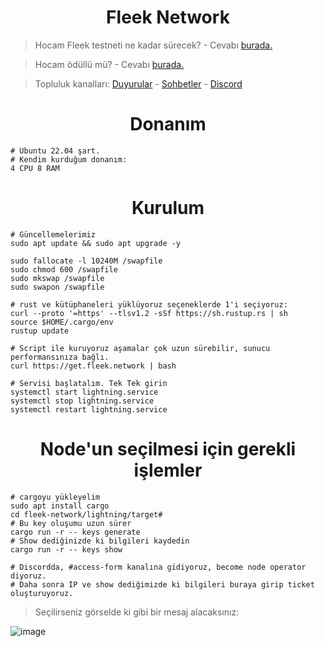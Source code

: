 <h1 align="center">Fleek Network</h1>


> Hocam Fleek testneti ne kadar sürecek? - Cevabı [burada.](https://blog.fleek.network/post/fleek-network-testnet-phase0/)

> Hocam ödüllü mü? - Cevabı [burada.](https://blog.fleek.network/post/fleek-network-testnet-plans/)

> Topluluk kanalları: [Duyurular](https://t.me/RuesAnnouncement) - [Sohbetler](https://t.me/RuesChat) - [Discord](https://discord.gg/V2rX68cy)

<h1 align="center"> Donanım </h1>

```console
# Ubuntu 22.04 şart. 
# Kendim kurduğum donanım:
4 CPU 8 RAM
```

<h1 align="center"> Kurulum </h1>

```console
# Güncellemelerimiz
sudo apt update && sudo apt upgrade -y

sudo fallocate -l 10240M /swapfile
sudo chmod 600 /swapfile
sudo mkswap /swapfile
sudo swapon /swapfile

# rust ve kütüphaneleri yüklüyoruz seçeneklerde 1'i seçiyoruz:
curl --proto '=https' --tlsv1.2 -sSf https://sh.rustup.rs | sh
source $HOME/.cargo/env
rustup update
```

```console
# Script ile kuruyoruz aşamalar çok uzun sürebilir, sunucu performansınıza bağlı.
curl https://get.fleek.network | bash

# Servisi başlatalım. Tek Tek girin
systemctl start lightning.service
systemctl stop lightning.service
systemctl restart lightning.service
```
<h1 align="center"> Node'un seçilmesi için gerekli işlemler </h1>

```console
# cargoyu yükleyelim
sudo apt install cargo
cd fleek-network/lightning/target#
# Bu key oluşumu uzun sürer
cargo run -r -- keys generate
# Show dediğinizde ki bilgileri kaydedin
cargo run -r -- keys show

# Discordda, #access-form kanalına gidiyoruz, become node operator diyoruz.
# Daha sonra IP ve show dediğimizde ki bilgileri buraya girip ticket oluşturuyoruz.
```

> Seçilirseniz görselde ki gibi bir mesaj alacaksınız:

![image](https://github.com/ruesandora/Fleek-Network/assets/101149671/6bfe7302-c3ca-49e2-9c1b-555f61e67760)


